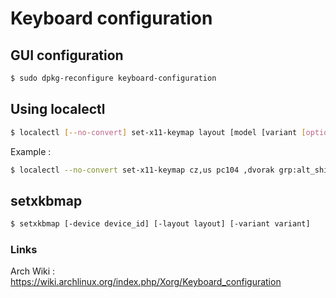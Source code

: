 # Keyboard configuration

## GUI configuration

```bash
$ sudo dpkg-reconfigure keyboard-configuration
```

## Using localectl

```bash
$ localectl [--no-convert] set-x11-keymap layout [model [variant [options]]]
```

Example : 

```bash
$ localectl --no-convert set-x11-keymap cz,us pc104 ,dvorak grp:alt_shift_toggle
```

## setxkbmap

```bash
$ setxkbmap [-device device_id] [-layout layout] [-variant variant]
```

### Links

Arch Wiki : https://wiki.archlinux.org/index.php/Xorg/Keyboard_configuration
